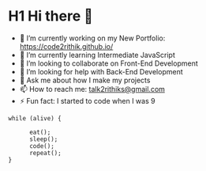 # H1 Hi there 👋

<!--
**Code2Rithik/Code2Rithik** is a ✨ _special_ ✨ repository because its `README.md` (this file) appears on your GitHub profile.

Here are some ideas to get you started:-->

- 🔭 I’m currently working on my New Portfolio: https://code2rithik.github.io/
- 🌱 I’m currently learning Intermediate JavaScript
- 👯 I’m looking to collaborate on Front-End Development
- 🤔 I’m looking for help with Back-End Development
- 💬 Ask me about how I make my projects
- 📫 How to reach me: talk2rithiks@gmail.com
- ⚡ Fun fact: I started to code when I was 9

```
while (alive) {
   
      eat();   
      sleep();
      code();
      repeat();
}
```
